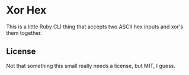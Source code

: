 # Xor Hex

This is a little Ruby CLI thing that accepts two ASCII hex inputs and xor's them together.

## License

Not that something this small really needs a license, but MIT, I guess.
